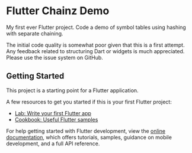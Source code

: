 # Flutter Chainz Demo

My first ever Flutter project. Code a demo of symbol tables using hashing with separate chaining.

The initial code quality is somewhat poor given that this is a first attempt. Any feedback related to structuring Dart or widgets is much appreciated. Please use the issue system on GitHub.

## Getting Started

This project is a starting point for a Flutter application.

A few resources to get you started if this is your first Flutter project:

- [Lab: Write your first Flutter app](https://docs.flutter.dev/get-started/codelab)
- [Cookbook: Useful Flutter samples](https://docs.flutter.dev/cookbook)

For help getting started with Flutter development, view the
[online documentation](https://docs.flutter.dev/), which offers tutorials,
samples, guidance on mobile development, and a full API reference.
